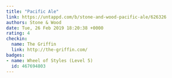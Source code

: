 ```yaml
---
title: "Pacific Ale"
link: https://untappd.com/b/stone-and-wood-pacific-ale/626326
authors: Stone & Wood
date: Tue, 26 Feb 2019 18:20:38 +0000
rating: 4
checkin:
  name: The Griffin
  link: http://the-griffin.com/
badges:
- name: Wheel of Styles (Level 5)
  id: 467694803
---
```

